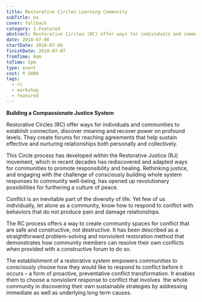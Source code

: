 ```yaml
---
title: Restorative Circles Learning Community
subTitle: na
cover: fallback
category: 3.Featured
abstract: Restorative Circles (RC) offer ways for individuals and communities to establish connection, discover meaning and recover power on profound levels. They create forums for reaching agreements that help sustain effective and nurturing relationships both personally and collectively.
date: 2018-07-06
startDate: 2018-07-06
finishDate: 2018-07-07
fromTime: 9am
toTime: 5pm
type: event
cost: ₹ 5000
tags:
  - rc
  - workshop
  - featured
---
```


**Building a Compassionate Justice System**

Restorative Circles (RC) offer ways for individuals and communities to establish connection, discover meaning and recover power on profound levels. They create forums for reaching agreements that help sustain effective and nurturing relationships both personally and collectively.

This Circle process has developed within the Restorative Justice (RJ) movement, which in recent decades has rediscovered and adapted ways for communities to promote responsibility and healing. Rethinking justice, and engaging with the challenge of consciously building whole system responses to community well-being, has opened up revolutionary possibilities for furthering a culture of peace. 

Conflict is an inevitable part of the diversity of life. Yet few of us individually, let alone as a community, know how to respond to conflict with behaviors that do not produce pain and damage relationships. 

The RC process offers a way to create community spaces for conflict that are safe and constructive, not destructive. It has been described as a straightforward problem-solving and nonviolent restoration method that demonstrates how community members can resolve their own conflicts when provided with a constructive forum to do so. 

The establishment of a restorative system empowers communities to consciously choose how they would like to respond to conflict before it occurs – a form of proactive, preventative conflict transformation. It enables them to choose a nonviolent response to conflict that involves  the whole community in discovering their own sustainable strategies by addressing immediate as well as underlying long term causes.

